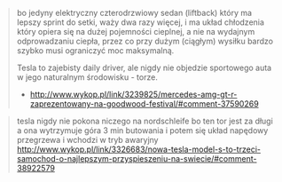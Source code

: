 > bo jedyny elektryczny czterodrzwiowy sedan (liftback) który ma lepszy sprint do setki, waży dwa razy więcej, i ma układ chłodzenia który opiera się na dużej pojemności cieplnej, a nie na wydajnym odprowadzaniu ciepła, przez co przy dużym (ciągłym) wysiłku bardzo szybko musi ograniczyć moc maksymalną.
>
> Tesla to zajebisty daily driver, ale nigdy nie objedzie sportowego auta w jego naturalnym środowisku - torze.
> - http://www.wykop.pl/link/3239825/mercedes-amg-gt-r-zaprezentowany-na-goodwood-festival/#comment-37590269

> tesla nigdy nie pokona niczego na nordschleife bo ten tor jest za długi a ona wytrzymuje góra 3 min butowania i potem się układ napędowy przegrzewa i wchodzi w tryb awaryjny http://www.wykop.pl/link/3326683/nowa-tesla-model-s-to-trzeci-samochod-o-najlepszym-przyspieszeniu-na-swiecie/#comment-38922579
